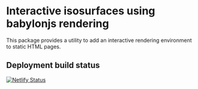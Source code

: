 # Interactive isosurfaces using babylonjs rendering

This package provides a utility to add an interactive rendering environment to static HTML pages.

## Deployment build status

[![Netlify Status](https://api.netlify.com/api/v1/badges/9ed9575b-41d1-499f-a0b9-7427b0644ff1/deploy-status)](https://app.netlify.com/sites/babylonjs-viewer-RBC/deploys)
